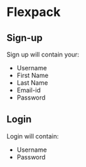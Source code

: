 # Flexpack

## Sign-up

Sign up will contain your:

- Username
- First Name
- Last Name
- Email-id
- Password

## Login

Login will contain:

- Username
- Password
